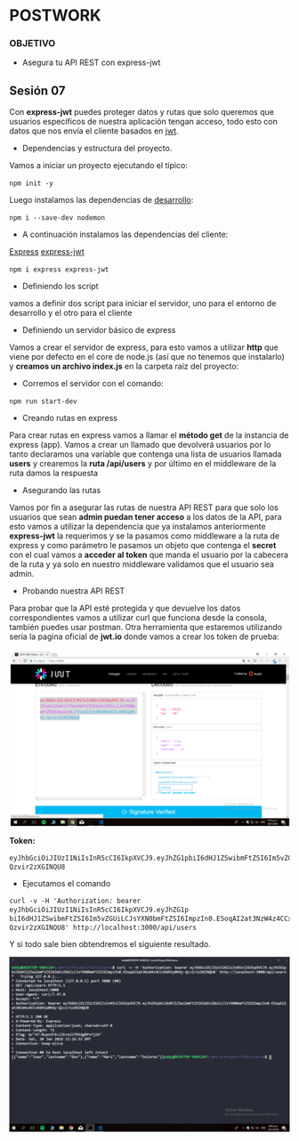 # POSTWORK

### OBJETIVO

* Asegura tu API REST con express-jwt

## Sesión 07

Con **express-jwt** puedes proteger datos y rutas que solo queremos que usuarios específicos de nuestra aplicación tengan acceso, todo esto con datos que nos envía el cliente basados en [jwt](https://jwt.io/).

* Dependencias y estructura del proyecto.

Vamos a iniciar un proyecto ejecutando el típico:
 
`npm init -y`

Luego instalamos las dependencias de [desarrollo](https://nodemon.io/):

`npm i --save-dev nodemon`

* A continuación instalamos las dependencias del cliente:

[Express](http://expressjs.com/)
[express-jwt](https://github.com/auth0/express-jwt)

`npm i express express-jwt`

* Definiendo los script

vamos a definir dos script para iniciar el servidor, uno para el entorno de desarrollo y el otro para el cliente

* Definiendo un servidor básico de express

Vamos a crear el servidor de express, para esto vamos a utilizar **http** que viene por defecto en el core de node.js (así que no tenemos que instalarlo) y **creamos un archivo index.js** en la carpeta raíz del proyecto:

* Corremos el servidor con el comando: 

`npm run start-dev`

* Creando rutas en express

Para crear rutas en express vamos a llamar el **método get** de la instancia de express (app). Vamos a crear un llamado que devolverá usuarios por lo tanto declaramos una variable que contenga una lista de usuarios llamada **users** y crearemos la **ruta /api/users** y por último en el middleware de la ruta damos la respuesta

* Asegurando las rutas

Vamos por fin a asegurar las rutas de nuestra API REST para que solo los usuarios que sean **admin puedan tener acceso** a los datos de la API, para esto vamos a utilizar la dependencia que ya instalamos anteriormente **express-jwt** la requerimos y se la pasamos como middleware a la ruta de express y como parámetro le pasamos un objeto que contenga el **secret** con el cual vamos a **acceder al token** que manda el usuario por la cabecera de la ruta y ya solo en nuestro middleware validamos que el usuario sea admin.

* Probando nuestra API REST

Para probar que la API esté protegida y que devuelve los datos correspondientes vamos a utilizar curl que funciona desde la consola, también puedes usar postman. Otra herramienta que estaremos utilizando seria la pagina oficial de **jwt.io** donde vamos a crear los token de prueba:

![Token](./img/img1.png)

**Token:** 
```
eyJhbGciOiJIUzI1NiIsInR5cCI6IkpXVCJ9.eyJhZG1pbiI6dHJ1ZSwibmFtZSI6Im5vZGUiLCJsYXN0bmFtZSI6ImpzIn0.E5oqAI2at3NzW4z4CCxRdhCp0hOy-Qzvir2zXGINQU8
```

* Ejecutamos el comando

```
curl -v -H 'Authorization: bearer eyJhbGciOiJIUzI1NiIsInR5cCI6IkpXVCJ9.eyJhZG1p
biI6dHJ1ZSwibmFtZSI6Im5vZGUiLCJsYXN0bmFtZSI6ImpzIn0.E5oqAI2at3NzW4z4CCxRdhCp0hOy-Qzvir2zXGINQU8' http://localhost:3000/api/users
```

Y si todo sale bien obtendremos el siguiente resultado.

![Resultado](./img/img2.png)

